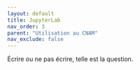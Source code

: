 ```yaml
---
layout: default
title: JupyterLab
nav_order: 3
parent: "Utilisation au CNAM"
nav_exclude: false
---
```


Écrire ou ne pas écrire, telle est la question.
